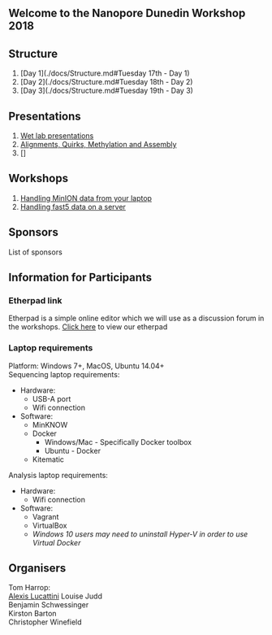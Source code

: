 ## Welcome to the Nanopore Dunedin Workshop 2018

## Structure
1. [Day 1](./docs/Structure.md#Tuesday 17th - Day 1)
2. [Day 2](./docs/Structure.md#Tuesday 18th - Day 2)
3. [Day 3](./docs/Structure.md#Tuesday 19th - Day 3)

## Presentations
1. [Wet lab presentations](https://google.com)
2. [Alignments, Quirks, Methylation and Assembly](https://google.com)
3. []

## Workshops
1. [Handling MinION data from your laptop](https://github.io/alexiswl/ASimpleNanoporeTutorial/index.html)
2. [Handling fast5 data on a server](https://github.io/Nanopore-Dunedin/nanoporebox/index.html)

## Sponsors
List of sponsors

## Information for Participants
### Etherpad link
Etherpad is a simple online editor which we will use as a discussion forum in the workshops.
[Click here](https://etherpad.net/p/nanopore-dunedin) to view our etherpad

### Laptop requirements
Platform: Windows 7+, MacOS, Ubuntu 14.04+  
Sequencing laptop requirements:
  + Hardware:
    + USB-A port
    + Wifi connection
  + Software:
    + MinKNOW 
    + Docker
      + Windows/Mac - Specifically Docker toolbox
      + Ubuntu - Docker
    + Kitematic
    
Analysis laptop requirements: 
  + Hardware:
    + Wifi connection
  + Software:
    + Vagrant
    + VirtualBox
    + *Windows 10 users may need to uninstall Hyper-V in order to use Virtual Docker*

## Organisers
Tom Harrop:  
[Alexis Lucattini](mailto:alexis.lucattini@agrf.org.au)
Louise Judd  
Benjamin Schwessinger  
Kirston Barton  
Christopher Winefield
